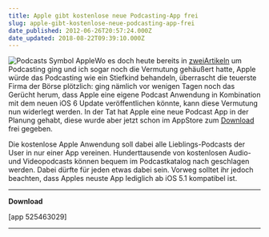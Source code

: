 ```yaml
---
title: Apple gibt kostenlose neue Podcasting-App frei
slug: apple-gibt-kostenlose-neue-podcasting-app-frei
date_published: 2012-06-26T20:57:24.000Z
date_updated: 2018-08-22T09:39:10.000Z
---
```


![Podcasts Symbol Apple](//picdump.thafaker.de/2012/06/Bildschirmfoto-2012-06-26-um-22.55.58-100x100.png)Wo es doch heute bereits in [zwei](__GHOST_URL__/podlove-das-podcasting-plugin-fur-wordpress/)[Artikeln](__GHOST_URL__/tim-pritlove-auf-der-republica-2012/) um Podcasting ging und ich sogar noch die Vermutung gehäußert hatte, Apple würde das Podcasting wie ein Stiefkind behandeln, überrascht die teuerste Firma der Börse plötzlich: ging nämlich vor wenigen Tagen noch das Gerücht herum, dass Apple eine eigene Podcast Anwendung in Kombination mit dem neuen iOS 6 Update veröffentlichen könnte, kann diese Vermutung nun widerlegt werden. In der Tat hat Apple eine neue Podcast App in der Planung gehabt, diese wurde aber jetzt schon im AppStore zum [Download](http://itunes.apple.com/de/app/podcasts/id525463029?mt=8) frei gegeben. 

Die kostenlose Apple Anwendung soll dabei alle Lieblings-Podcasts der User in nur einer App vereinen. Hunderttausende von kostenlosen Audio- und Videopodcasts können bequem im Podcastkatalog nach geschlagen werden. Dabei dürfte für jeden etwas dabei sein. Vorweg solltet ihr jedoch beachten, dass Apples neuste App lediglich ab iOS 5.1 kompatibel ist.

---

**Download**

[app 525463029]

---
